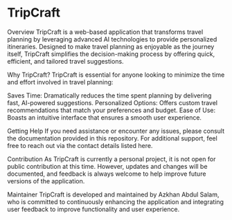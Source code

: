 # TripCraft
Overview
TripCraft is a web-based application that transforms travel planning by leveraging advanced AI technologies to provide personalized itineraries. Designed to make travel planning as enjoyable as the journey itself, TripCraft simplifies the decision-making process by offering quick, efficient, and tailored travel suggestions.

Why TripCraft?
TripCraft is essential for anyone looking to minimize the time and effort involved in travel planning:

Saves Time: Dramatically reduces the time spent planning by delivering fast, AI-powered suggestions.
Personalized Options: Offers custom travel recommendations that match your preferences and budget.
Ease of Use: Boasts an intuitive interface that ensures a smooth user experience.

Getting Help
If you need assistance or encounter any issues, please consult the documentation provided in this repository. For additional support, feel free to reach out via the contact details listed here.

Contribution
As TripCraft is currently a personal project, it is not open for public contribution at this time. However, updates and changes will be documented, and feedback is always welcome to help improve future versions of the application.

Maintainer
TripCraft is developed and maintained by Azkhan Abdul Salam, who is committed to continuously enhancing the application and integrating user feedback to improve functionality and user experience.
